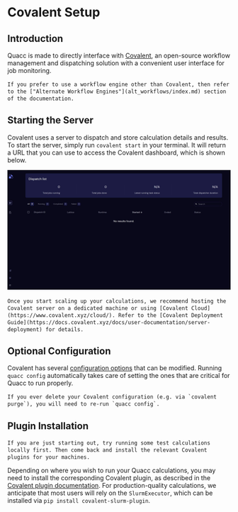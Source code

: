 # Covalent Setup

## Introduction

Quacc is made to directly interface with [Covalent](https://github.com/AgnostiqHQ/covalent), an open-source workflow management and dispatching solution with a convenient user interface for job monitoring.

```{note}
If you prefer to use a workflow engine other than Covalent, then refer to the ["Alternate Workflow Engines"](alt_workflows/index.md) section of the documentation.
```

## Starting the Server

Covalent uses a server to dispatch and store calculation details and results. To start the server, simply run `covalent start` in your terminal. It will return a URL that you can use to access the Covalent dashboard, which is shown below.

![Covalent UI](../_static/install/ui_blank.jpg)

```{tip}
Once you start scaling up your calculations, we recommend hosting the Covalent server on a dedicated machine or using [Covalent Cloud](https://www.covalent.xyz/cloud/). Refer to the [Covalent Deployment Guide](https://docs.covalent.xyz/docs/user-documentation/server-deployment) for details.
```

## Optional Configuration

Covalent has several [configuration options](https://docs.covalent.xyz/docs/user-documentation/how-to/customization/) that can be modified. Running `quacc config` automatically takes care of setting the ones that are critical for Quacc to run properly.

```{important}
If you ever delete your Covalent configuration (e.g. via `covalent purge`), you will need to re-run `quacc config`.
```

## Plugin Installation

```{note}
If you are just starting out, try running some test calculations locally first. Then come back and install the relevant Covalent plugins for your machines.
```

Depending on where you wish to run your Quacc calculations, you may need to install the corresponding Covalent plugin, as described in the [Covalent plugin documentation](https://docs.covalent.xyz/docs/features/executor-plugins/exe). For production-quality calculations, we anticipate that most users will rely on the `SlurmExecutor`, which can be installed via `pip install covalent-slurm-plugin`.
